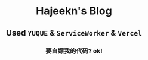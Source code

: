 # <center>Hajeekn's Blog</center>
## <center>Used `YUQUE` & `ServiceWorker` & `Vercel`</center>
### <center>要白嫖我的代码? ok!</center>